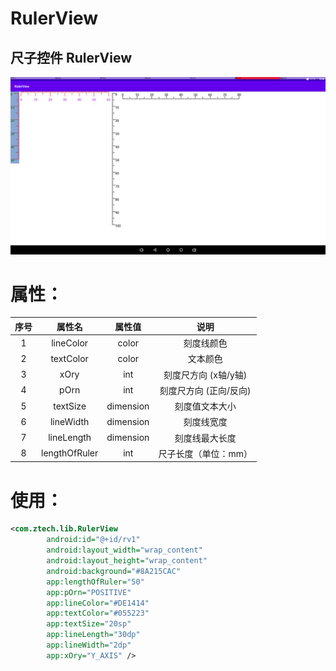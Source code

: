 # RulerView
尺子控件 RulerView
---
![FourStylesOfRuler](https://github.com/Ztech-G/RulerView/blob/master/screenshot/Four_styles_of_ruler.png)
# 属性：
|序号|  属性名   | 属性值  | 说明 |
|:--:|  :----:  | :----: | :--------: |
|1| lineColor  | color | 刻度线颜色|
|2| textColor  | color | 文本颜色|
|3| xOry| int | 刻度尺方向 (x轴/y轴)|
|4| pOrn| int | 刻度尺方向 (正向/反向)|
|5| textSize| dimension | 刻度值文本大小|
|6| lineWidth| dimension | 刻度线宽度|
|7| lineLength| dimension | 刻度线最大长度|
|8| lengthOfRuler| int | 尺子长度（单位：mm）|
# 使用：
```xml
<com.ztech.lib.RulerView
        android:id="@+id/rv1"
        android:layout_width="wrap_content"
        android:layout_height="wrap_content"
        android:background="#8A215CAC"
        app:lengthOfRuler="50"
        app:pOrn="POSITIVE"
        app:lineColor="#DE1414"
        app:textColor="#055223"
        app:textSize="20sp"
        app:lineLength="30dp"
        app:lineWidth="2dp"
        app:xOry="Y_AXIS" />
```